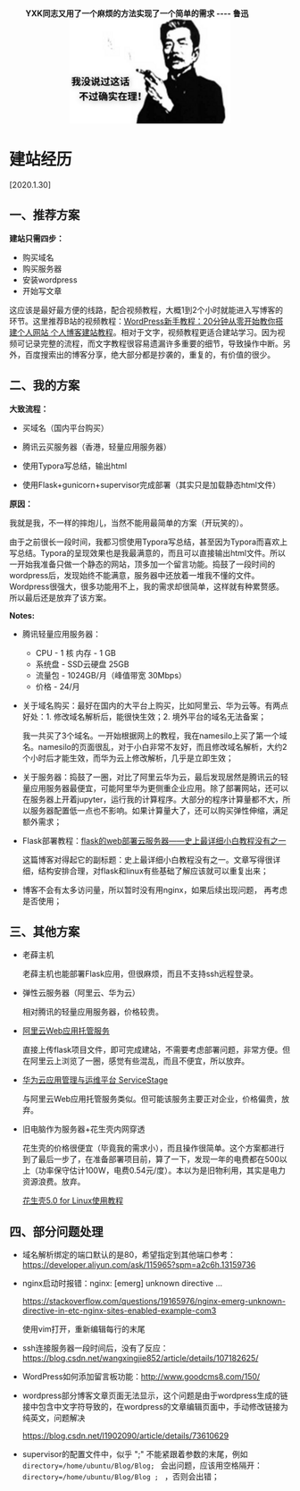 <center> <b>YXK同志又用了一个麻烦的方法实现了一个简单的需求 ---- 鲁迅 </b>  &#160; &#160; &#160;&#160; &#160;&#160; &#160;  <img src="./figures/1.png" style="zoom:90%;" /> </center>



# 建站经历

[2020.1.30]



## 一、推荐方案

**建站只需四步：**

- 购买域名
- 购买服务器
- 安装wordpress
- 开始写文章

这应该是最好最方便的线路，配合视频教程，大概1到2个小时就能进入写博客的环节。这里推荐B站的视频教程：[WordPress新手教程：20分钟从零开始教你搭建个人网站 个人博客建站教程](https://www.bilibili.com/video/BV1Wb411h7DD?from=search&seid=7201979263972732741)。相对于文字，视频教程更适合建站学习。因为视频可记录完整的流程，而文字教程很容易遗漏许多重要的细节，导致操作中断。另外，百度搜索出的博客分享，绝大部分都是抄袭的，重复的，有价值的很少。



## 二、我的方案

**大致流程：**

- 买域名（国内平台购买）

- 腾讯云买服务器（香港，轻量应用服务器）

- 使用Typora写总结，输出html

- 使用Flask+gunicorn+supervisor完成部署（其实只是加载静态html文件）

  

**原因：**

我就是我，不一样的摔炮儿，当然不能用最简单的方案（开玩笑的）。

由于之前很长一段时间，我都习惯使用Typora写总结，甚至因为Typora而喜欢上写总结。Typora的呈现效果也是我最满意的，而且可以直接输出html文件。所以一开始我准备只做一个静态的网站，顶多加一个留言功能。捣鼓了一段时间的wordpress后，发现始终不能满意，服务器中还放着一堆我不懂的文件。Wordpress很强大，很多功能用不上，我的需求却很简单，这样就有种累赘感。所以最后还是放弃了该方案。



**Notes:**

- 腾讯轻量应用服务器：
  - CPU - 1 核 内存 - 1 GB
  -  系统盘 - SSD云硬盘 25GB
  - 流量包 - 1024GB/月（峰值带宽 30Mbps）
  - 价格 - 24/月

- 关于域名购买：最好在国内的大平台上购买，比如阿里云、华为云等。有两点好处：1. 修改域名解析后，能很快生效；2. 境外平台的域名无法备案；

  我一共买了3个域名。一开始根据网上的教程，我在namesilo上买了第一个域名。namesilo的页面很乱，对于小白非常不友好，而且修改域名解析，大约2个小时后才能生效，而华为云上修改解析，几乎是立即生效；

- 关于服务器：捣鼓了一圈，对比了阿里云华为云，最后发现居然是腾讯云的轻量应用服务器最便宜，可能阿里华为更侧重企业应用。除了部署网站，还可以在服务器上开着jupyter，运行我的计算程序。大部分的程序计算量都不大，所以服务器配置低一点也不影响。如果计算量大了，还可以购买弹性伸缩，满足额外需求；

- Flask部署教程：[flask的web部署云服务器——史上最详细小白教程没有之一](https://blog.csdn.net/qq_40831778/article/details/104639076)

  这篇博客对得起它的副标题：史上最详细小白教程没有之一。文章写得很详细，结构安排合理，对flask和linux有些基础了解应该就可以重复出来；

- 博客不会有太多访问量，所以暂时没有用nginx，如果后续出现问题， 再考虑是否使用；

  




## 三、其他方案

- 老薛主机

  老薛主机也能部署Flask应用，但很麻烦，而且不支持ssh远程登录。

- 弹性云服务器（阿里云、华为云）

  相对腾讯的轻量应用服务器，价格较贵。

- [阿里云Web应用托管服务](https://www.aliyun.com/product/webx?spm=5176.10695662.8115314850.1.71093745So5u1F) 

  直接上传flask项目文件，即可完成建站，不需要考虑部署问题，非常方便。但在阿里云上浏览了一圈，感觉有些混乱，而且不便宜，所以放弃。

- [华为云应用管理与运维平台 ServiceStage](https://support.huaweicloud.com/bestpractice-servicestage/servicestage_bestpractice_0117.html)

  与阿里云Web应用托管服务类似。但可能该服务主要正对企业，价格偏贵，放弃。

- 旧电脑作为服务器+花生壳内网穿透

  花生壳的价格很便宜（毕竟我的需求小），而且操作很简单。这个方案都进行到了最后一步了，在准备部署项目前，算了一下，发现一年的电费都在500以上（功率保守估计100W，电费0.54元/度）。本以为是旧物利用，其实是电力资源浪费。放弃。

  [花生壳5.0 for Linux使用教程](https://service.oray.com/question/11630.html)



## 四、部分问题处理

- 域名解析绑定的端口默认的是80，希望指定到其他端口参考：https://developer.aliyun.com/ask/115965?spm=a2c6h.13159736

- nginx启动时报错：nginx: [emerg] unknown directive ...

  https://stackoverflow.com/questions/19165976/nginx-emerg-unknown-directive-in-etc-nginx-sites-enabled-example-com3

  使用vim打开，重新编辑每行的末尾

- ssh连接服务器一段时间后，没有了反应： https://blog.csdn.net/wangxingjie852/article/details/107182625/

- WordPress如何添加留言板功能：http://www.goodcms8.com/150/

- wordpress部分博客文章页面无法显示，这个问题是由于wordpress生成的链接中包含中文字符导致的，在wordpress的文章编辑页面中，手动修改链接为纯英文，问题解决

  https://blog.csdn.net/l1902090/article/details/73610629
  
- supervisor的配置文件中，似乎 ";" 不能紧跟着参数的末尾，例如`directory=/home/ubuntu/Blog/Blog; ` 会出问题，应该用空格隔开：`directory=/home/ubuntu/Blog/Blog ; ` ，否则会出错；